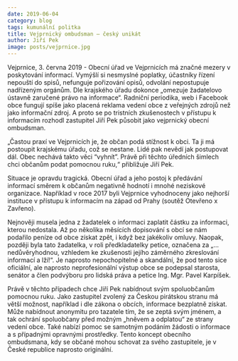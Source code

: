 ```yaml
---
date: 2019-06-04    
category: blog
tags: kumunální politka
title: Vejprnický ombudsman – český unikát
author: Jiří Pek
image: posts/vejprnice.jpg
---
```


Vejprnice, 3. června 2019 - Obecní úřad ve Vejprnicích má značné mezery v poskytování informací. Vymýšlí si nesmyslné poplatky, účastníky řízení nepouští do spisů, nefunguje pořizování opisů, odvolání nepostupuje nadřízeným orgánům. Dle krajského úřadu dokonce „omezuje žadatelovo ústavně zaručené právo na informace“. Radniční periodika, web i Facebook obce fungují spíše jako placená reklama vedení obce z veřejných zdrojů než jako informační zdroj. A proto se po tristních zkušenostech v přístupu k informacím rozhodl zastupitel Jiří Pek působit jako vejprnický obecní ombudsman.

„Častou praxí ve Vejprnicích je, že občan podá stížnost k obci. Ta ji má postoupit krajskému úřadu, což se nestane. Lidé pak nevědí jak postupovat dál. Obec nechává takto věci “vyhnít”. Právě při těchto úředních šimlech chci občanům podat pomocnou ruku,“ přibližuje Jiří Pek.

Situace je opravdu tragická. Obecní úřad a jeho postoj k předávání informací směrem k občanům negativně hodnotí i mnohé neziskové organizace. Například v roce 2017 byli Vejprnice vyhodnoceny jako nejhorší instituce v přístupu k informacím na západ od Prahy (soutěž Otevřeno x Zavřeno).

Nejnověji musela jedna z žadatelek o informaci zaplatit částku za informaci, kterou nedostala. Až po několika měsících dopisování s obcí se nám podařilo peníze od obce získat zpět, i když bez jakékoliv omluvy. Naopak, později byla tato žadatelka, v roli předkladatelky petice, označena za „…nedůvěryhodnou, vzhledem ke zkušenosti jejího záměrného zkreslování informací a lží!“. Je naprosto nepochopitelné a skandální, že pod tento sice oficiální, ale naprosto neprofesionální výstup obce se podepsal starosta, senátor a člen podvýboru pro lidská práva a petice Ing. Mgr. Pavel Karpíšek. 

Právě v těchto případech chce Jiří Pek nabídnout svým spoluobčanům pomocnou ruku. Jako zastupitel zvolený za Českou pirátskou stranu má větší možnost, například i dle zákona o obcích, informace bezplatně získat. Může nabídnout anonymitu pro tazatele tím, že se zeptá svým jménem, a tak ochrání spoluobčany před možným „hněvem a odplatou“ ze strany vedení obce. Také nabízí pomoc se samotným podáním žádosti o informace a s případnými opravnými prostředky. Tento koncept obecního ombudsmana, kdy se občané mohou schovat za svého zastupitele, je v České republice naprosto originální.


